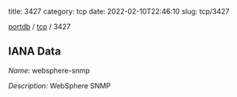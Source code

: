 title: 3427
category: tcp
date: 2022-02-10T22:46:10
slug: tcp/3427

[portdb](/) / [tcp](/category/tcp.html) / 3427


## IANA Data

_Name:_ websphere-snmp

_Description:_ WebSphere SNMP

